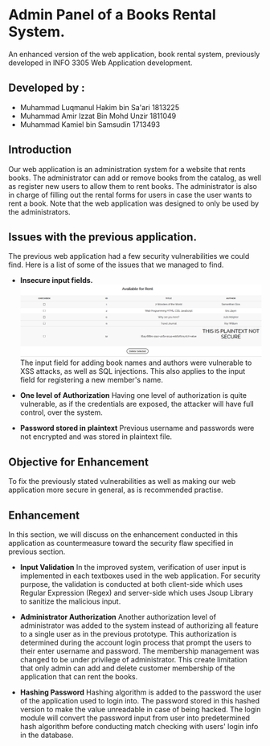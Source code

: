 # Admin Panel of a Books Rental System.
An enhanced version of the web application, book rental system, previously developed in INFO 3305 Web Application development.

## Developed by :
  - Muhammad Luqmanul Hakim bin Sa'ari          1813225                   
  - Muhammad Amir Izzat Bin Mohd Unzir          1811049
  - Muhammad Kamiel bin Samsudin                1713493
  
  
## Introduction

Our web application is an administration system for a website that rents books. The administrator can add or remove books from the 
catalog, as well as register new users to allow them to rent books. The administrator is also in charge of filling out the rental forms for users in case the user wants to rent a book.
Note that the web application was designed to only be used by the administrators.
## Issues with the previous application.

The previous web application had a few security vulnerabilities we could find. Here is a list of some of the issues that we managed to find.

* **Insecure input fields.**
<img src=https://raw.githubusercontent.com/kmil31/bookrentalsystem-secure/master/readme_images/xss_name.png
     />
The input field for adding book names and authors were vulnerable to XSS attacks, as well as SQL injections. This also applies to the input field for registering a new member's name.


* **One level of Authorization**
Having one level of authorization is quite vulnerable, as if the credentials are exposed, the attacker will have full control, over the  system.

* **Password stored in plaintext**
Previous username and passwords were not encrypted and was stored in plaintext file.

## Objective for Enhancement

To fix the previously stated vulnerabilities as well as making our web application more secure in general, as is recommended practise.

## Enhancement
In this section, we will discuss on the enhancement conducted in this application as countermeasure toward the security flaw specified in previous section.

* **Input Validation**
In the improved system, verification of user input is implemented in each textboxes used in the web application. For security purpose, the validation is conducted at both client-side which uses Regular Expression (Regex) and server-side which uses Jsoup Library to sanitize the malicious input.

* **Administrator Authorization**
Another authorization level of administrator was added to the system instead of authorizing all feature to a single user as in the previous prototype. This authorization is determined during the account login process that prompt the users to their enter username and password. The membership management was changed to be under privilege of administrator. This create limitation that only admin can add and delete customer membership of the application that can rent the books.

* **Hashing Password**
Hashing algorithm is added to the password the user of the application used to login into. The password stored in this hashed version to make the value unreadable in case of being hacked. The login module will convert the password input from user into predetermined hash algorithm before conducting match checking with users' login info in the database.
